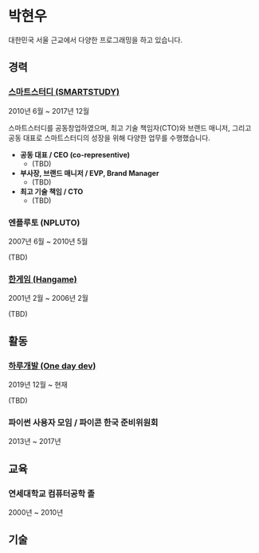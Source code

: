 # 박현우
대한민국 서울 근교에서 다양한 프로그래밍을 하고 있습니다.

## 경력

### [스마트스터디 (SMARTSTUDY)](https://www.smartstudy.co.kr/)
2010년 6월 ~ 2017년 12월

스마트스터디를 공동창업하였으며, 최고 기술 책임자(CTO)와 브랜드 매니저, 그리고 공동 대표로 스마트스터디의 성장을 위해 다양한 업무를 수행했습니다.

 - **공동 대표 / CEO (co-representive)**
   - (TBD)
 - **부사장, 브랜드 매니저 / EVP, Brand Manager**
   - (TBD)
 - **최고 기술 책임 / CTO**
   - (TBD)
   
### 엔플루토 (NPLUTO)
2007년 6월 ~ 2010년 5월

(TBD)

### [한게임 (Hangame)](https://www.hangame.com/)
2001년 2월 ~ 2006년 2월

(TBD)

## 활동

### [하루개발 (One day dev)](https://one-day.dev/)
2019년 12월 ~ 현재

(TBD)

### 파이썬 사용자 모임 / 파이콘 한국 준비위원회
2013년 ~ 2017년


## 교육

### 연세대학교 컴퓨터공학 졸
2000년 ~ 2010년

## 기술
